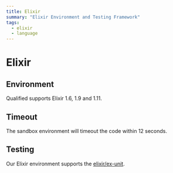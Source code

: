 ```yaml
---
title: Elixir
summary: "Elixir Environment and Testing Framework"
tags:
  - elixir
  - language
---
```


# Elixir

## Environment

Qualified supports Elixir 1.6, 1.9 and 1.11.

## Timeout

The sandbox environment will timeout the code within 12 seconds.

## Testing

Our Elixir environment supports the [elixir/ex-unit](/reference/languages/elixir/ex-unit).
